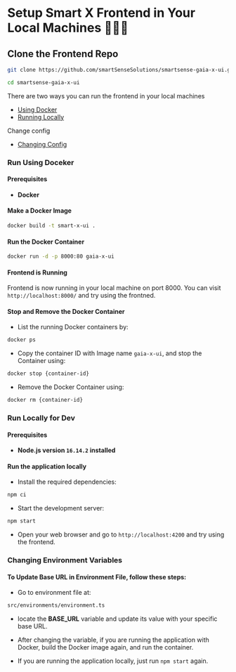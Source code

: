 # Setup Smart X Frontend in Your Local Machines 🧑🏻‍💻

## Clone the Frontend Repo

```sh
git clone https://github.com/smartSenseSolutions/smartsense-gaia-x-ui.git
```

```sh
cd smartsense-gaia-x-ui
```

There are two ways you can run the frontend in your local machines

-   [Using Docker](#run-using-doceker)
-   [Running Locally](#run-locally-for-dev)

Change config

-   [Changing Config](#changing-environment-variables)

### Run Using Doceker

#### Prerequisites

-   **Docker**

#### Make a Docker Image

```sh
docker build -t smart-x-ui .
```

#### Run the Docker Container

```sh
docker run -d -p 8000:80 gaia-x-ui
```

#### Frontend is Running

Frontend is now running in your local machine on port 8000. You can visit `http://localhost:8000/` and try using the frontned.

#### Stop and Remove the Docker Container

-   List the running Docker containers by:

```sh
docker ps
```

-   Copy the container ID with Image name `gaia-x-ui`, and stop the Container using:

```sh
docker stop {container-id}
```

-   Remove the Docker Container using:

```sh
docker rm {container-id}
```

### Run Locally for Dev

#### Prerequisites

-   **Node.js version `16.14.2` installed**

#### Run the application locally

-   Install the required dependencies:

```bash
npm ci
```

-   Start the development server:

```bash
npm start
```

-   Open your web browser and go to `http://localhost:4200` and try using the frontend.

### Changing Environment Variables

#### To Update Base URL in Environment File, follow these steps:

-   Go to environment file at:

```bash
src/environments/environment.ts
```

-   locate the **BASE_URL** variable and update its value with your specific base URL.

-   After changing the variable, if you are running the application with Docker, build the Docker image again, and run the container.

-   If you are running the application locally, just run `npm start` again.
